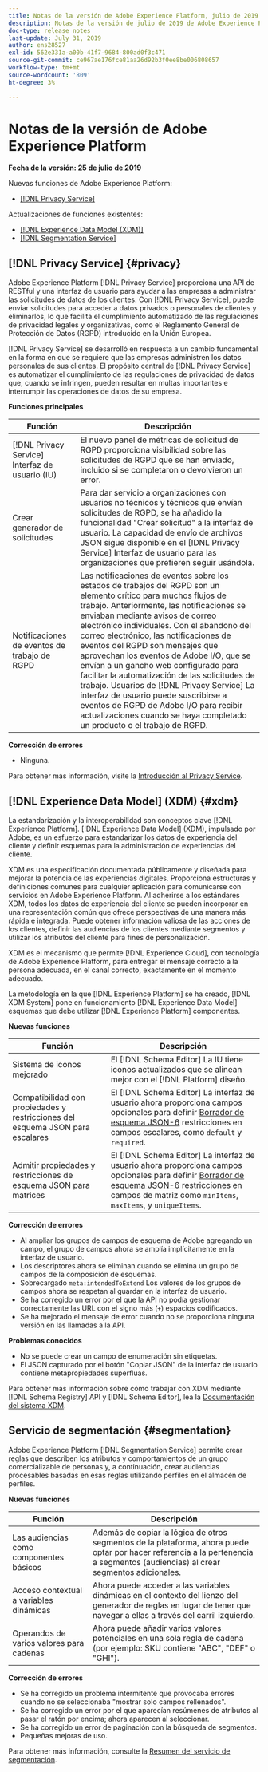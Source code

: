 ```yaml
---
title: Notas de la versión de Adobe Experience Platform, julio de 2019
description: Notas de la versión de julio de 2019 de Adobe Experience Platform.
doc-type: release notes
last-update: July 31, 2019
author: ens28527
exl-id: 562e331a-a00b-41f7-9684-800ad0f3c471
source-git-commit: ce967ae176fce81aa26d92b3f0ee8be006808657
workflow-type: tm+mt
source-wordcount: '809'
ht-degree: 3%

---
```


# Notas de la versión de Adobe Experience Platform

**Fecha de la versión: 25 de julio de 2019**

Nuevas funciones de Adobe Experience Platform:

* [[!DNL Privacy Service]](#privacy)

Actualizaciones de funciones existentes:

* [[!DNL Experience Data Model (XDM)]](#xdm)
* [[!DNL Segmentation Service]](#segmentation)

## [!DNL Privacy Service] {#privacy}

Adobe Experience Platform [!DNL Privacy Service] proporciona una API de RESTful y una interfaz de usuario para ayudar a las empresas a administrar las solicitudes de datos de los clientes. Con [!DNL Privacy Service], puede enviar solicitudes para acceder a datos privados o personales de clientes y eliminarlos, lo que facilita el cumplimiento automatizado de las regulaciones de privacidad legales y organizativas, como el Reglamento General de Protección de Datos (RGPD) introducido en la Unión Europea.

[!DNL Privacy Service] se desarrolló en respuesta a un cambio fundamental en la forma en que se requiere que las empresas administren los datos personales de sus clientes. El propósito central de [!DNL Privacy Service] es automatizar el cumplimiento de las regulaciones de privacidad de datos que, cuando se infringen, pueden resultar en multas importantes e interrumpir las operaciones de datos de su empresa.

**Funciones principales**

| Función | Descripción |
|---|---|
| [!DNL Privacy Service] Interfaz de usuario (IU) | El nuevo panel de métricas de solicitud de RGPD proporciona visibilidad sobre las solicitudes de RGPD que se han enviado, incluido si se completaron o devolvieron un error. |
| Crear generador de solicitudes | Para dar servicio a organizaciones con usuarios no técnicos y técnicos que envían solicitudes de RGPD, se ha añadido la funcionalidad &quot;Crear solicitud&quot; a la interfaz de usuario. La capacidad de envío de archivos JSON sigue disponible en el [!DNL Privacy Service] Interfaz de usuario para las organizaciones que prefieren seguir usándola. |
| Notificaciones de eventos de trabajo de RGPD | Las notificaciones de eventos sobre los estados de trabajos del RGPD son un elemento crítico para muchos flujos de trabajo. Anteriormente, las notificaciones se enviaban mediante avisos de correo electrónico individuales. Con el abandono del correo electrónico, las notificaciones de eventos del RGPD son mensajes que aprovechan los eventos de Adobe I/O, que se envían a un gancho web configurado para facilitar la automatización de las solicitudes de trabajo. Usuarios de [!DNL Privacy Service] La interfaz de usuario puede suscribirse a eventos de RGPD de Adobe I/O para recibir actualizaciones cuando se haya completado un producto o el trabajo de RGPD. |

**Corrección de errores**

* Ninguna.

Para obtener más información, visite la [Introducción al Privacy Service](../../privacy-service/home.md).

## [!DNL Experience Data Model] (XDM) {#xdm}

La estandarización y la interoperabilidad son conceptos clave [!DNL Experience Platform]. [!DNL Experience Data Model] (XDM), impulsado por Adobe, es un esfuerzo para estandarizar los datos de experiencia del cliente y definir esquemas para la administración de experiencias del cliente.

XDM es una especificación documentada públicamente y diseñada para mejorar la potencia de las experiencias digitales. Proporciona estructuras y definiciones comunes para cualquier aplicación para comunicarse con servicios en Adobe Experience Platform. Al adherirse a los estándares XDM, todos los datos de experiencia del cliente se pueden incorporar en una representación común que ofrece perspectivas de una manera más rápida e integrada. Puede obtener información valiosa de las acciones de los clientes, definir las audiencias de los clientes mediante segmentos y utilizar los atributos del cliente para fines de personalización.

XDM es el mecanismo que permite [!DNL Experience Cloud], con tecnología de Adobe Experience Platform, para entregar el mensaje correcto a la persona adecuada, en el canal correcto, exactamente en el momento adecuado.

La metodología en la que [!DNL Experience Platform] se ha creado, [!DNL XDM System] pone en funcionamiento [!DNL Experience Data Model] esquemas que debe utilizar [!DNL Experience Platform] componentes.

**Nuevas funciones**

| Función | Descripción |
|---|---|
| Sistema de iconos mejorado | El [!DNL Schema Editor] La IU tiene iconos actualizados que se alinean mejor con el [!DNL Platform] diseño. |
| Compatibilidad con propiedades y restricciones del esquema JSON para escalares | El [!DNL Schema Editor] La interfaz de usuario ahora proporciona campos opcionales para definir [Borrador de esquema JSON-6](https://tools.ietf.org/html/draft-wright-json-schema-01) restricciones en campos escalares, como `default` y `required`. |
| Admitir propiedades y restricciones de esquema JSON para matrices | El [!DNL Schema Editor] La interfaz de usuario ahora proporciona campos opcionales para definir [Borrador de esquema JSON-6](https://tools.ietf.org/html/draft-wright-json-schema-01) restricciones en campos de matriz como `minItems`, `maxItems`, y `uniqueItems`. |

**Corrección de errores**

* Al ampliar los grupos de campos de esquema de Adobe agregando un campo, el grupo de campos ahora se amplía implícitamente en la interfaz de usuario.
* Los descriptores ahora se eliminan cuando se elimina un grupo de campos de la composición de esquemas.
* Sobrecargado `meta:intendedToExtend` Los valores de los grupos de campos ahora se respetan al guardar en la interfaz de usuario.
* Se ha corregido un error por el que la API no podía gestionar correctamente las URL con el signo más (`+`) espacios codificados.
* Se ha mejorado el mensaje de error cuando no se proporciona ninguna versión en las llamadas a la API.

**Problemas conocidos**

* No se puede crear un campo de enumeración sin etiquetas.
* El JSON capturado por el botón &quot;Copiar JSON&quot; de la interfaz de usuario contiene metapropiedades superfluas.

Para obtener más información sobre cómo trabajar con XDM mediante [!DNL Schema Registry] API y [!DNL Schema Editor], lea la [Documentación del sistema XDM](../../xdm/home.md).

## Servicio de segmentación {#segmentation}

Adobe Experience Platform [!DNL Segmentation Service] permite crear reglas que describen los atributos y comportamientos de un grupo comercializable de personas y, a continuación, crear audiencias procesables basadas en esas reglas utilizando perfiles en el almacén de perfiles.

**Nuevas funciones**

| Función | Descripción |
| -----------| ---------- |
| Las audiencias como componentes básicos | Además de copiar la lógica de otros segmentos de la plataforma, ahora puede optar por hacer referencia a la pertenencia a segmentos (audiencias) al crear segmentos adicionales. |
| Acceso contextual a variables dinámicas | Ahora puede acceder a las variables dinámicas en el contexto del lienzo del generador de reglas en lugar de tener que navegar a ellas a través del carril izquierdo. |
| Operandos de varios valores para cadenas | Ahora puede añadir varios valores potenciales en una sola regla de cadena (por ejemplo: SKU contiene &quot;ABC&quot;, &quot;DEF&quot; o &quot;GHI&quot;). |

**Corrección de errores**

* Se ha corregido un problema intermitente que provocaba errores cuando no se seleccionaba &quot;mostrar solo campos rellenados&quot;.
* Se ha corregido un error por el que aparecían resúmenes de atributos al pasar el ratón por encima; ahora aparecen al seleccionar.
* Se ha corregido un error de paginación con la búsqueda de segmentos.
* Pequeñas mejoras de uso.

Para obtener más información, consulte la [Resumen del servicio de segmentación](../../segmentation/home.md).
